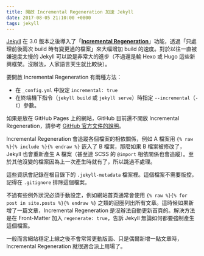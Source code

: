 ```yaml
---
title: 開啟 Incremental Regeneration 加速 Jekyll
date: 2017-08-05 21:10:00 +0800
tags: jekyll
---
```


[Jekyll](https://jekyllrb.com/) 在 3.0 版本之後導入了「**[Incremental Regeneration](https://jekyllrb.com/docs/configuration/#incremental-regeneration)**」功能，透過「只處理前後兩次 build 時有變更過的檔案」來大幅增加 build 的速度。對於以往一直被嫌速度太慢的 Jekyll 可以說是非常大的進步（不過還是輸 Hexo 或 Hugo 這些新興框架。沒辦法，人家語言天生就比較快）。

<!--more-->

要開啟 Incremental Regeneration 有兩種方法：

* 在 `_config.yml` 中設定 `incremental: true`
* 在終端機下指令（`jekyll build` 或 `jekyll serve`）時指定 `--incremental`（`-I`）參數。

如果是放在 GitHub Pages 上的網站，GitHub 目前還不開放 Incremental Regeneration，請參考 [GitHub 官方文件的說明](https://help.github.com/articles/configuring-jekyll/#configuration-settings-you-cannot-change)。

Incremental Regeneration 會追蹤各個檔案的相依關係，例如 A 檔案用 `{% raw %}{% include %}{% endraw %}` 嵌入了 B 檔案，那麼如果 B 檔案被修改了，Jekyll 也會重新產生 A 檔案（甚至連 SCSS 的 `@import` 相依關係也會追蹤）。至於其他沒變的檔案因為上一次產生時就有了，所以跳過不處理。

這些資訊會記錄在根目錄下的 `.jekyll-metadata` 檔案裡。這個檔案不需要版控，記得在 `.gitignore` 排除這個檔案。

不過有些例外狀況必須手動設定，例如網站首頁通常會使用 `{% raw %}{% for post in site.posts %}{% endraw %}` 之類的迴圈列出所有文章。這時候如果新增了一篇文章，Incremental Regeneration 是沒辦法自動更新首頁的。解決方法是在 Front-Matter 加入 `regenerate: true`，告訴 Jekyll 無論如何都要強制產生這個檔案。

一般而言網站穩定上線之後不會常常更動版面、只是偶爾新增一點文章時，Incremental Regeneration 就很適合派上用場了。
